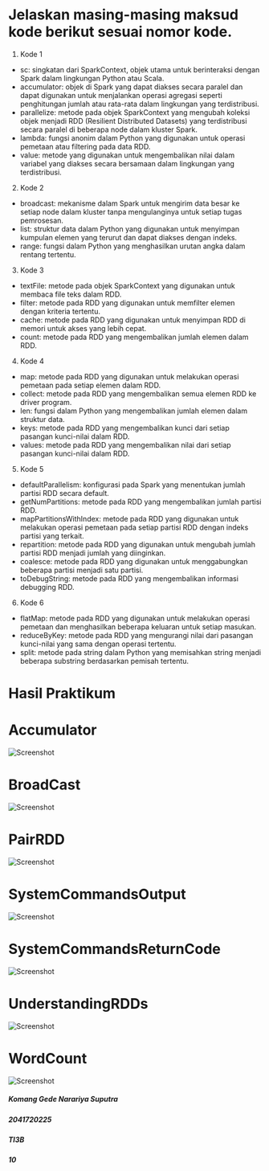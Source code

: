 # Jelaskan masing-masing maksud kode berikut sesuai nomor kode.

1. Kode 1 
- sc: singkatan dari SparkContext, objek utama untuk berinteraksi dengan Spark dalam lingkungan Python atau Scala.
- accumulator: objek di Spark yang dapat diakses secara paralel dan dapat digunakan untuk menjalankan operasi agregasi seperti penghitungan jumlah atau rata-rata dalam lingkungan yang terdistribusi.
- parallelize: metode pada objek SparkContext yang mengubah koleksi objek menjadi RDD (Resilient Distributed Datasets) yang terdistribusi secara paralel di beberapa node dalam kluster Spark.
- lambda: fungsi anonim dalam Python yang digunakan untuk operasi pemetaan atau filtering pada data RDD. 
- value: metode yang digunakan untuk mengembalikan nilai dalam variabel yang diakses secara bersamaan dalam lingkungan yang terdistribusi.

2. Kode 2 
- broadcast: mekanisme dalam Spark untuk mengirim data besar ke setiap node dalam kluster tanpa mengulanginya untuk setiap tugas pemrosesan.
- list: struktur data dalam Python yang digunakan untuk menyimpan kumpulan elemen yang terurut dan dapat diakses dengan indeks.
- range: fungsi dalam Python yang menghasilkan urutan angka dalam rentang tertentu.

3.  Kode 3 
- textFile: metode pada objek SparkContext yang digunakan untuk membaca file teks dalam RDD.
- filter: metode pada RDD yang digunakan untuk memfilter elemen dengan kriteria tertentu.
- cache: metode pada RDD yang digunakan untuk menyimpan RDD di memori untuk akses yang lebih cepat.
- count: metode pada RDD yang mengembalikan jumlah elemen dalam RDD.

4. Kode 4 
- map: metode pada RDD yang digunakan untuk melakukan operasi pemetaan pada setiap elemen dalam RDD.
- collect: metode pada RDD yang mengembalikan semua elemen RDD ke driver program.
- len: fungsi dalam Python yang mengembalikan jumlah elemen dalam struktur data.
- keys: metode pada RDD yang mengembalikan kunci dari setiap pasangan kunci-nilai dalam RDD.
- values: metode pada RDD yang mengembalikan nilai dari setiap pasangan kunci-nilai dalam RDD.

5. Kode 5 
- defaultParallelism: konfigurasi pada Spark yang menentukan jumlah partisi RDD secara default.
- getNumPartitions: metode pada RDD yang mengembalikan jumlah partisi RDD.
- mapPartitionsWithIndex: metode pada RDD yang digunakan untuk melakukan operasi pemetaan pada setiap partisi RDD dengan indeks partisi yang terkait.
- repartition: metode pada RDD yang digunakan untuk mengubah jumlah partisi RDD menjadi jumlah yang diinginkan.
- coalesce: metode pada RDD yang digunakan untuk menggabungkan beberapa partisi menjadi satu partisi.
- toDebugString: metode pada RDD yang mengembalikan informasi debugging RDD.

6. Kode 6 
- flatMap: metode pada RDD yang digunakan untuk melakukan operasi pemetaan dan menghasilkan beberapa keluaran untuk setiap masukan.
- reduceByKey: metode pada RDD yang mengurangi nilai dari pasangan kunci-nilai yang sama dengan operasi tertentu.
- split: metode pada string dalam Python yang memisahkan string menjadi beberapa substring berdasarkan pemisah tertentu.

# Hasil Praktikum
# Accumulator
![Screenshot](images/gambar1.png)
# BroadCast
![Screenshot](images/gambar2.png)
# PairRDD
![Screenshot](images/gambar3.png)
# SystemCommandsOutput
![Screenshot](images/gambar4.png)
# SystemCommandsReturnCode
![Screenshot](images/gambar5.png)
# UnderstandingRDDs
![Screenshot](images/gambar6.png)
# WordCount
![Screenshot](images/gambar7.png)
##### Komang Gede Narariya Suputra
##### 2041720225
##### TI3B
##### 10
